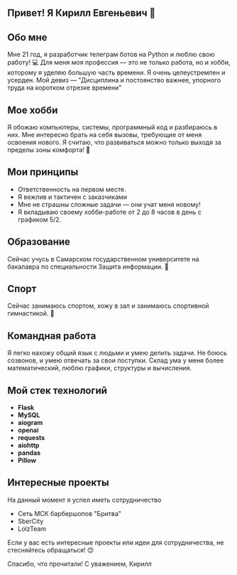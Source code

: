 ## Привет! Я Кирилл Евгеньевич 👋

## Обо мне

Мне 21 год, я разработчик телеграм ботов на Python и люблю свою работу! 💻
Для меня моя профессия — это не только работа, но и хобби, которому я уделяю большую часть времени. Я очень целеустремлен и усерден.
Мой девиз — "Дисциплина и постоянство важнее, упорного труда на коротком отрезке времени"
## Мое хобби

Я обожаю компьютеры, системы, программный код и разбираюсь в них.
Мне интересно брать на себя вызовы, требующие от меня освоения нового.
Я считаю, что развиваться можно только выходя за пределы зоны комфорта! 🚀

## Мои принципы

- Ответственность на первом месте.
- Я вежлив и тактичен с заказчиками
- Мне не страшны сложные задачи — они учат меня новому!
- Я вкладываю своему хобби-работе от 2 до 8 часов в день с графиком 5/2.
  
## Образование

Сейчас учусь в Самарском государственном университете на бакалавра по специальности Защита информации. 💼

## Спорт

Сейчас занимаюсь спортом, хожу в зал и занимаюсь спортивной гимнастикой. 🤸

## Командная работа

Я легко нахожу общий язык с людьми и умею делить задачи. Не боюсь созвонов, и умею отвечать за свои поступки.
Склад ума у меня более математический, люблю графики, структуры и вычисления.

## Мой стек технологий
- **Flask**
- **MySQL**
- **aiogram**
- **openai**
- **requests**
- **aiohttp**
- **pandas**
- **Pillow**

## Интересные  проекты

На данный момент я успел иметь сотрудничество

- Сеть МСК барбершопов "Бритва"
- SberCity
- LolzTeam
  
Если у вас есть интересные проекты или идеи для сотрудничества, не стесняйтесь обращаться! 😊

Спасибо, что прочитали!
С уважением, Кирилл
